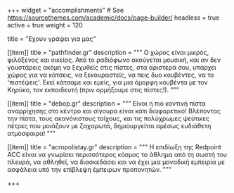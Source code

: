 +++
widget = "accomplishments"  # See https://sourcethemes.com/academic/docs/page-builder/
headless = true
active = true
weight = 120

title = "Εχουν γράψει για μας"

[[item]]
  title = "pathfinder.gr"
  description = """
  Ο χώρος είναι μικρός, φιλόξενος και οικείος. Από το ραδιόφωνο ακούγεται
  μουσική, και αν δεν γουστάρεις ακόμη να ξεχυθείς στις πίστες, στα
  αριστερά σου, υπάρχει χώρος για να κάτσεις, να ξεκουραστείς, να πεις δυο
  κουβέντες, να το 'πιστέψεις'. Εκεί κάτσαμε και εμείς, για μια όμορφη
  κουβέντα με τον Κηρύκο, τον εκπαιδευτή (πριν ορμήξουμε στις πίστες!).
  """

[[item]]
  title = "debop.gr"
  description = """
  Είναι η πιο κοντινή πίστα αναρρίχησης στο κέντρο και
  σίγουρα είναι κάτι διαφορετικό! Βλέποντας την πίστα, τους ακανόνιστους
  τοίχους, και τις πολύχρωμες ψεύτικες πέτρες που μοιάζουν με ζαχαρωτά,
  δημιουργείται αμέσως ευδιάθετη ατμόσφαιρα!
  """

[[item]]
  title = "acropolistay.gr"
  description = """
  Η επιδίωξη της Redpoint ACC είναι να γνωρίσει περισσότερος κόσμος το άθλημα
  από τη σωστή του πλευρά, να αθληθεί, να διασκεδάσει και να έχει μια
  μοναδική εμπειρία με ασφάλεια υπό την επίβλεψη έμπειρων προπονητών.
  """

+++
